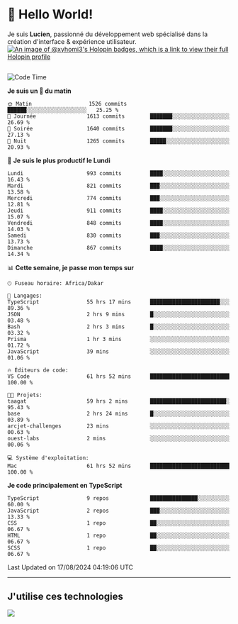 # 👋 Hello World!

Je suis **Lucien**, passionné du développement web spécialisé dans la création d'interface & expérience utilisateur.
[![An image of @xyhomi3's Holopin badges, which is a link to view their full Holopin profile](https://holopin.me/xyhomi3)](https://holopin.io/@xyhomi3)

##

<!--START_SECTION:waka-->
![Code Time](http://img.shields.io/badge/Code%20Time-1%2C804%20hrs%2039%20mins-blue)

**Je suis un 🐤 du matin** 

```text
🌞 Matin                  1526 commits        ██████░░░░░░░░░░░░░░░░░░░   25.25 % 
🌆 Journée                1613 commits        ███████░░░░░░░░░░░░░░░░░░   26.69 % 
🌃 Soirée                 1640 commits        ███████░░░░░░░░░░░░░░░░░░   27.13 % 
🌙 Nuit                   1265 commits        █████░░░░░░░░░░░░░░░░░░░░   20.93 % 
```
📅 **Je suis le plus productif le Lundi** 

```text
Lundi                    993 commits         ████░░░░░░░░░░░░░░░░░░░░░   16.43 % 
Mardi                    821 commits         ███░░░░░░░░░░░░░░░░░░░░░░   13.58 % 
Mercredi                 774 commits         ███░░░░░░░░░░░░░░░░░░░░░░   12.81 % 
Jeudi                    911 commits         ████░░░░░░░░░░░░░░░░░░░░░   15.07 % 
Vendredi                 848 commits         ████░░░░░░░░░░░░░░░░░░░░░   14.03 % 
Samedi                   830 commits         ███░░░░░░░░░░░░░░░░░░░░░░   13.73 % 
Dimanche                 867 commits         ████░░░░░░░░░░░░░░░░░░░░░   14.34 % 
```


📊 **Cette semaine, je passe mon temps sur** 

```text
🕑︎ Fuseau horaire: Africa/Dakar

💬 Langages: 
TypeScript               55 hrs 17 mins      ██████████████████████░░░   89.36 % 
JSON                     2 hrs 9 mins        █░░░░░░░░░░░░░░░░░░░░░░░░   03.48 % 
Bash                     2 hrs 3 mins        █░░░░░░░░░░░░░░░░░░░░░░░░   03.32 % 
Prisma                   1 hr 3 mins         ░░░░░░░░░░░░░░░░░░░░░░░░░   01.72 % 
JavaScript               39 mins             ░░░░░░░░░░░░░░░░░░░░░░░░░   01.06 % 

🔥 Éditeurs de code: 
VS Code                  61 hrs 52 mins      █████████████████████████   100.00 % 

🐱‍💻 Projets: 
taagat                   59 hrs 2 mins       ████████████████████████░   95.43 % 
base                     2 hrs 24 mins       █░░░░░░░░░░░░░░░░░░░░░░░░   03.89 % 
arcjet-challenges        23 mins             ░░░░░░░░░░░░░░░░░░░░░░░░░   00.63 % 
ouest-labs               2 mins              ░░░░░░░░░░░░░░░░░░░░░░░░░   00.06 % 

💻 Système d'exploitation: 
Mac                      61 hrs 52 mins      █████████████████████████   100.00 % 
```

**Je code principalement en TypeScript** 

```text
TypeScript               9 repos             ███████████████░░░░░░░░░░   60.00 % 
JavaScript               2 repos             ███░░░░░░░░░░░░░░░░░░░░░░   13.33 % 
CSS                      1 repo              ██░░░░░░░░░░░░░░░░░░░░░░░   06.67 % 
HTML                     1 repo              ██░░░░░░░░░░░░░░░░░░░░░░░   06.67 % 
SCSS                     1 repo              ██░░░░░░░░░░░░░░░░░░░░░░░   06.67 % 
```




 Last Updated on 17/08/2024 04:19:06 UTC
<!--END_SECTION:waka-->
---

## J'utilise ces technologies

<p align="left">
  <a href="https://skillicons.dev">
    <img src="https://skillicons.dev/icons?i=ts,js,md,scss,tailwind,react,docker,express,astro,vite,nextjs,vercel,figma,ableton" />
  </a>
</p>


